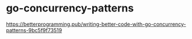 # go-concurrency-patterns



https://betterprogramming.pub/writing-better-code-with-go-concurrency-patterns-9bc5f9f73519